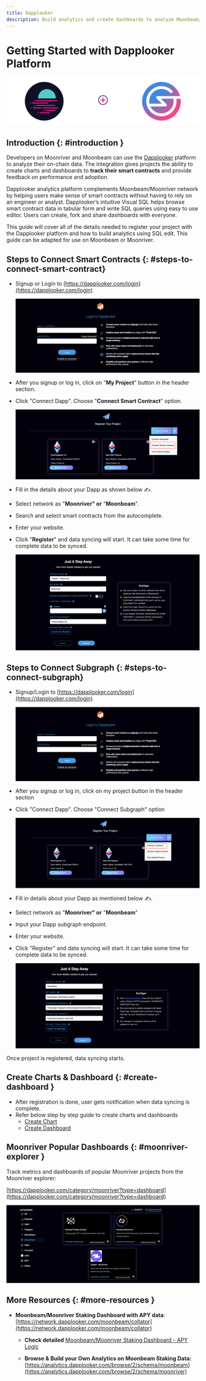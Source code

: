 ```yaml
---
title: Dapplooker
description: Build analytics and create dashboards to analyze Moonbeam/Moonriver on-chain data.
---
```


# Getting Started with Dapplooker Platform

![Dapplooker Banner](/images/builders/integrations/analyze/dapplooker/subquery-banner.png)

## Introduction {: #introduction }

Developers on Moonriver and Moonbeam can use the [Dapplooker](https://dapplooker.com/) platform to analyze their on-chain data. The integration gives projects the ability to create charts and dashboards to **track their smart contracts** and provide feedback on performance and adoption.

Dapplooker analytics platform complements Moonbeam/Moonriver network by helping users make sense of smart contracts without having to rely on an engineer or analyst. Dapplooker’s intuitive Visual SQL helps browse smart contract data in tabular form and write SQL queries using easy to use editor. Users can create, fork and share dashboards with everyone.

This guide will cover all of the details needed to register your project with the Dapplooker platform and how to build analytics using SQL edit. This guide can be adapted for use on Moonbeam or Moonriver.


## Steps to Connect Smart Contracts {: #steps-to-connect-smart-contract}

- Signup or Login to [https://dapplooker.com/login](https://dapplooker.com/login)

  ![Login to Dapplooker](/images/builders/integrations/analyze/dapplooker/dapplooker-1.png)

- After you signup or log in, click on "**My Project**" button in the header section.

- Click "Connect Dapp". Choose "**Connect Smart Contract**" option.

  ![Connect dapp](/images/builders/integrations/analyze/dapplooker/dapplooker-2.png)

- Fill in the details about your Dapp as shown below ✍️.
- Select network as "**Moonriver" or** "**Moonbeam**".
- Search and select smart contracts from the autocomplete.
- Enter your website.
- Click "**Register**" and data syncing will start. It can take some time for complete data to be synced.

  ![Register your dapp](/images/builders/integrations/analyze/dapplooker/dapplooker-3.png)

## Steps to Connect Subgraph {: #steps-to-connect-subgraph}

- Signup/Login to [https://dapplooker.com/login](https://dapplooker.com/login)

  ![Login to Dapplooker](/images/builders/integrations/analyze/dapplooker/dapplooker-1.png)

- After you signup or log in, click on my project button in the header section

- Click "Connect Dapp". Choose "Connect Subgraph" option

  ![Connect dapp](/images/builders/integrations/analyze/dapplooker/dapplooker-4.png)

- Fill in details about your Dapp as mentioned below ✍️.
- Select network as "**Moonriver" or** "**Moonbeam**"
- Input your Dapp subgraph endpoint.
- Enter your website.
- Click "Register" and data syncing will start. It can take some time for complete data to be synced.

  ![Register your dapp](/images/builders/integrations/analyze/dapplooker/dapplooker-5.png)


Once project is registered, data syncing starts.

## Create Charts & Dashboard {: #create-dashboard }

- After registration is done, user gets notification when data syncing is complete.
- Refer below step by step guide to create charts and dashboards
    - [Create Chart](https://dapplooker.notion.site/Create-Charts-9cd44e01cb0f472d835e8f2d954e517a)
    - [Create Dashboard](https://dapplooker.notion.site/Create-Dashboard-e2023db32c2342969194134a5fb9780b)


## Moonriver Popular Dashboards {: #moonriver-explorer }

Track metrics and dashboards of popular Moonriver projects from the Moonriver explorer:

[https://dapplooker.com/category/moonriver?type=dashboard](https://dapplooker.com/category/moonriver?type=dashboard)

![Register your dapp](/images/builders/integrations/analyze/dapplooker/dapplooker-6.png)

## More Resources {: #more-resources }

- **Moonbeam/Moonriver Staking Dashboard with APY data**: [https://network.dapplooker.com/moonbeam/collator](https://network.dapplooker.com/moonbeam/collator)
  - **Check detailed** [Moonbeam/Moonriver Staking Dashboard - APY Logic](https://www.notion.so/Moonbeam-Moonriver-Staking-Dashboard-APY-Logic-3c6a810f5a9f46b89effbe9a2cfc898f)

  - **Browse & Build your Own Analytics on Moonbeam Staking Data:** [https://analytics.dapplooker.com/browse/2/schema/moonbeam](https://analytics.dapplooker.com/browse/2/schema/moonriver)
